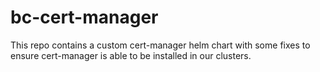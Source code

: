 # bc-cert-manager

This repo contains a custom cert-manager helm chart with some fixes to ensure cert-manager is able to be installed in our clusters.
